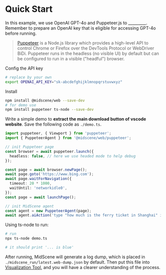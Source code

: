 # Quick Start

In this example, we use OpenAI GPT-4o and Puppeteer.js to _________. Remember to prepare an OpenAI key that is eligible for accessing GPT-4o before running.

> [Puppeteer](https://pptr.dev/) is a Node.js library which provides a high-level API to control Chrome or Firefox over the DevTools Protocol or WebDriver BiDi. Puppeteer runs in the headless (no visible UI) by default but can be configured to run in a visible ("headful") browser.

Config the API key

```bash
# replace by your own
export OPENAI_API_KEY="sk-abcdefghijklmnopqrstuvwxyz"
```

Install 

```bash
npm install @midscene/web --save-dev
# for demo use
npm install puppeteer ts-node --save-dev 
```

Write a simple demo to **extract the main download button of vscode website**.
Save the following code as `./demo.ts`.

```typescript
import puppeteer, { Viewport } from 'puppeteer';
import { PuppeteerAgent } from '@midscene/web/puppeteer';

// init Puppeteer page
const browser = await puppeteer.launch({
  headless: false, // here we use headed mode to help debug
});

const page = await browser.newPage();
await page.goto('https://www.bing.com');
await page.waitForNavigation({
  timeout: 20 * 1000,
  waitUntil: 'networkidle0',
});
const page = await launchPage();

// init MidScene agent
const agent = new PuppeteerAgent(page);
await agent.aiAction('type "how much is the ferry ticket in Shanghai" in search box, hit Enter');

```

Using ts-node to run:

```bash
# run
npx ts-node demo.ts

# it should print '... is blue'
```

After running, MidScene will generate a log dump, which is placed in `./midscene_run/latest.web-dump.json` by default. Then put this file into [Visualization Tool](/visualization/), and you will have a clearer understanding of the process.

